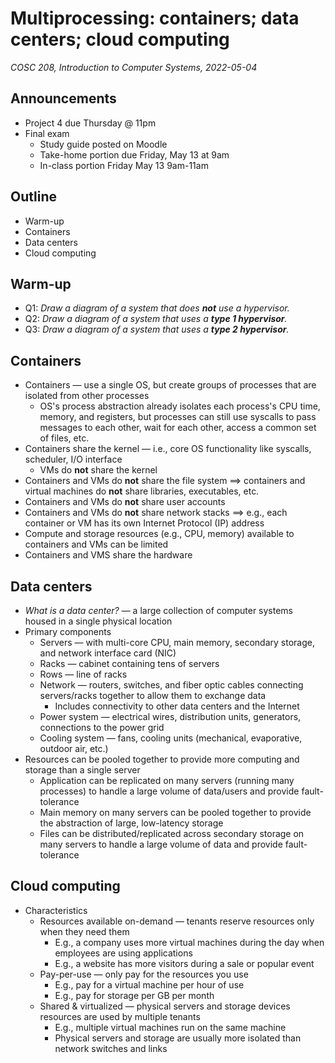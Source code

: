 # Multiprocessing: containers; data centers; cloud computing
_COSC 208, Introduction to Computer Systems, 2022-05-04_

## Announcements
* Project 4 due Thursday @ 11pm
* Final exam
    * Study guide posted on Moodle
    * Take-home portion due Friday, May 13 at 9am
    * In-class portion Friday May 13 9am-11am

## Outline
* Warm-up
* Containers
* Data centers
* Cloud computing

## Warm-up
* Q1: _Draw a diagram of a system that does **not** use a hypervisor._
* Q2: _Draw a diagram of a system that uses a **type 1 hypervisor**._
* Q3: _Draw a diagram of a system that uses a **type 2 hypervisor**._

## Containers
* Containers — use a single OS, but create groups of processes that are isolated from other processes
    * OS's process abstraction already isolates each process's CPU time, memory, and registers, but processes can still use syscalls to pass messages to each other, wait for each other, access a common set of files, etc.
* Containers share the kernel — i.e., core OS functionality like syscalls, scheduler, I/O interface
    * VMs do **not** share the kernel
* Containers and VMs do **not** share the file system ==> containers and virtual machines do **not** share libraries, executables, etc.
* Containers and VMs do **not** share user accounts
* Containers and VMs do **not** share network stacks ==> e.g., each container or VM has its own Internet Protocol (IP) address
* Compute and storage resources (e.g., CPU, memory) available to containers and VMs can be limited
* Containers and VMS share the hardware

## Data centers
* _What is a data center?_ — a large collection of computer systems housed in a single physical location
* Primary components
    * Servers — with multi-core CPU, main memory, secondary storage, and network interface card (NIC)
    * Racks — cabinet containing tens of servers
    * Rows — line of racks
    * Network — routers, switches, and fiber optic cables connecting servers/racks together to allow them to exchange data
        * Includes connectivity to other data centers and the Internet
    * Power system — electrical wires, distribution units, generators, connections to the power grid
    * Cooling system — fans, cooling units (mechanical, evaporative, outdoor air, etc.)
* Resources can be pooled together to provide more computing and storage than a single server
    * Application can be replicated on many servers (running many processes) to handle a large volume of data/users and provide fault-tolerance
    * Main memory on many servers can be pooled together to provide the abstraction of large, low-latency storage
    * Files can be distributed/replicated across secondary storage on many servers to handle a large volume of data and provide fault-tolerance

## Cloud computing
* Characteristics
    * Resources available on-demand — tenants reserve resources only when they need them
        * E.g., a company uses more virtual machines during the day when employees are using applications
        * E.g., a website has more visitors during a sale or popular event
    * Pay-per-use — only pay for the resources you use
        * E.g., pay for a virtual machine per hour of use
        * E.g., pay for storage per GB per month
    * Shared & virtualized — physical servers and storage devices resources are used by multiple tenants
        * E.g., multiple virtual machines run on the same machine
        * Physical servers and storage are usually more isolated than network switches and links
